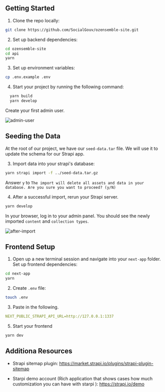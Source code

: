 ## Getting Started

1. Clone the repo locally:

```bash
git clone https://github.com/SocialGouv/ozensemble-site.git
```

2. Set up backend dependencies:

```bash
cd ozensemble-site
cd api
yarn
```

3. Set up environment variables:

```bash
cp .env.example .env
```

4. Start your project by running the following command:

```bash
  yarn build
  yarn develop
```

Create your first admin user.

![admin-user](https://user-images.githubusercontent.com/6153188/231865420-5f03a90f-b893-4057-9634-9632920a7d97.gif)

## Seeding the Data

At the root of our project, we have our `seed-data.tar` file. We will use it to update the schema for our Strapi app.

3. Import data into your strapi's database:

```bash
yarn strapi import -f ../seed-data.tar.gz
```

Answer `y` to `The import will delete all assets and data in your database. Are you sure you want to proceed? (y/N)`

4. After a successful import, rerun your Strapi server.

```bash
yarn develop
```

In your browser, log in to your admin panel. You should see the newly imported `content` and `collection types`.

![after-import](https://user-images.githubusercontent.com/6153188/231865491-05cb5818-a0d0-49ce-807e-a879f7e3070c.gif)

## Frontend Setup

1. Open up a new terminal session and navigate into your `next-app` folder. Set up frontend dependencies:

```bash
cd next-app
yarn
```

2. Create `.env` file:

```bash
touch .env
```

3. Paste in the following.

```yaml
NEXT_PUBLIC_STRAPI_API_URL=http://127.0.0.1:1337
```

5. Start your frontend

```bash
yarn dev
```

## Additiona Resources

- Strapi sitemap plugin:
  https://market.strapi.io/plugins/strapi-plugin-sitemap

- Starpi demo account (Rich application that shows cases how much customization you can have with starpi ): https://strapi.io/demo
